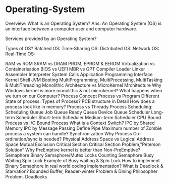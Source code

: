 # Operating-System

Overview:
What is an Operating System?
Ans: An Operating System (OS) is an interface between a computer user and computer hardware.

Services provided by an Operating System?

Types of OS?
Batched OS:
Time-Sharing OS:
Distributed OS:
Network OS:
Real-Time OS:
 
RAM vs ROM
SRAM vs DRAM
PROM, EPROM & EEROM
Virtualization vs Containerisation
BIOS vs UEFI
MBR vs GPT
Compiler
Loader
Linker
Assembler
Interpreter
System Calls
Application Programming Interface
Kernel
Shell
JVM
Booting
MultiProgramming, MultiProcessing, MultiTasking & MultiThreading
Monolithic Architecture vs MicroKernel Mrchitecture
Why Windows kernel is more monolithic & not microkernel?
What happens when we turn on our Computer?
Process Concept
Process vs Program
Different State of process.
Types of Process?
PCB structure in Detail
How does a process look like in memory?
Process vs Thready
Process Scheduling:
Scheduling Queue
Job Queue
Ready Queue
Device Queue
Scheduler
Long-term Scheduler
Short-term Scheduler
Medium-term Scheduler
CPU Bound Process vs I/O Bound Process
What is a Context Switch?
IPC by Shared Memory
IPC by Message Passing 
Define Pipe
Maximum number of Zombie process a system can handle?
Synchronization
Why Process Co-ordination/sync is needed?
Physical Address Space vs Logical Address Space
Mutual Exclusion
Critical Section
Critical Section Problem,”Peterson Solution”
Why PreEmptive kernel is better than Non-PreEmptive?
Semaphore
Binary Semaphore/Mutex Locks
Counting Semaphore
Busy Waiting 
Spin Lock
Example of Busy waiting & Spin Lock
How to implement Binary Semaphore in real world coding implementation?
What is Deadlock & Starvation?
Bounded Buffer, Reader-winter Problem & Dining Philosopher Problem.
Deadlocks








